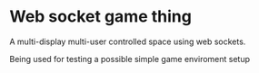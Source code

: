 # Web socket game thing

A multi-display multi-user controlled space using web sockets.

Being used for testing a possible simple game enviroment setup